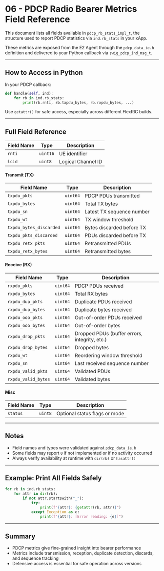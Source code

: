 # 06 - PDCP Radio Bearer Metrics Field Reference

This document lists all fields available in `pdcp_rb_stats_impl_t`, the structure used to report PDCP statistics via `ind.rb_stats` in your xApp.

These metrics are exposed from the E2 Agent through the `pdcp_data_ie.h` definition and delivered to your Python callback via `swig_pdcp_ind_msg_t`.

---

## How to Access in Python

In your PDCP callback:

```python
def handle(self, ind):
    for rb in ind.rb_stats:
        print(rb.rnti, rb.txpdu_bytes, rb.rxpdu_bytes, ...)
```

Use `getattr()` for safe access, especially across different FlexRIC builds.

---

## Full Field Reference

| Field Name | Type     | Description        |
| ---------- | -------- | ------------------ |
| `rnti`     | `uint16` | UE identifier      |
| `lcid`     | `uint8`  | Logical Channel ID |

#### Transmit (TX)

| Field Name              | Type     | Description               |
| ----------------------- | -------- | ------------------------- |
| `txpdu_pkts`            | `uint64` | PDCP PDUs transmitted     |
| `txpdu_bytes`           | `uint64` | Total TX bytes            |
| `txpdu_sn`              | `uint64` | Latest TX sequence number |
| `txpdu_wt`              | `uint64` | TX window threshold       |
| `txpdu_bytes_discarded` | `uint64` | Bytes discarded before TX |
| `txpdu_pkts_discarded`  | `uint64` | PDUs discarded before TX  |
| `txpdu_retx_pkts`       | `uint64` | Retransmitted PDUs        |
| `txpdu_retx_bytes`      | `uint64` | Retransmitted bytes       |

#### Receive (RX)

| Field Name          | Type     | Description                                   |
| ------------------- | -------- | --------------------------------------------- |
| `rxpdu_pkts`        | `uint64` | PDCP PDUs received                            |
| `rxpdu_bytes`       | `uint64` | Total RX bytes                                |
| `rxpdu_dup_pkts`    | `uint64` | Duplicate PDUs received                       |
| `rxpdu_dup_bytes`   | `uint64` | Duplicate bytes received                      |
| `rxpdu_ooo_pkts`    | `uint64` | Out-of-order PDUs received                    |
| `rxpdu_ooo_bytes`   | `uint64` | Out-of-order bytes                            |
| `rxpdu_drop_pkts`   | `uint64` | Dropped PDUs (buffer errors, integrity, etc.) |
| `rxpdu_drop_bytes`  | `uint64` | Dropped bytes                                 |
| `rxpdu_wt`          | `uint64` | Reordering window threshold                   |
| `rxpdu_sn`          | `uint64` | Last received sequence number                 |
| `rxpdu_valid_pkts`  | `uint64` | Validated PDUs                                |
| `rxpdu_valid_bytes` | `uint64` | Validated bytes                               |

#### Misc

| Field Name | Type    | Description                   |
| ---------- | ------- | ----------------------------- |
| `status`   | `uint8` | Optional status flags or mode |

---

## Notes

* Field names and types were validated against `pdcp_data_ie.h`
* Some fields may report `0` if not implemented or if no activity occurred
* Always verify availability at runtime with `dir(rb)` or `hasattr()`

---

## Example: Print All Fields Safely

```python
for rb in ind.rb_stats:
    for attr in dir(rb):
        if not attr.startswith("_"):
            try:
                print(f"{attr}: {getattr(rb, attr)}")
            except Exception as e:
                print(f"{attr}: [Error reading: {e}]")
```

---

## Summary

* PDCP metrics give fine-grained insight into bearer performance
* Metrics include transmission, reception, duplicate detection, discards, and sequence tracking
* Defensive access is essential for safe operation across versions